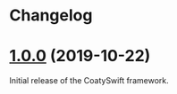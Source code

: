 # Changelog

<a name="1.0.0"></a>
# [1.0.0](https://github.com/coatyio/coaty-swift/tree/v1.0.0) (2019-10-22)

Initial release of the CoatySwift framework.
